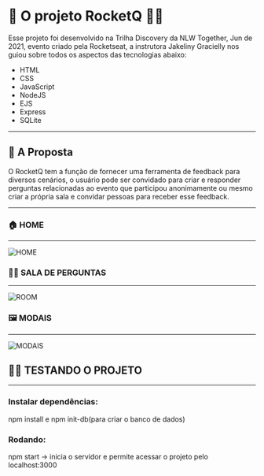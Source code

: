 # :rocket: O projeto RocketQ :man_astronaut:

Esse projeto foi desenvolvido na Trilha Discovery da NLW Together, Jun de 2021, evento criado pela Rocketseat, a instrutora Jakeliny Gracielly nos guiou sobre todos os aspectos das tecnologias abaixo:

- HTML
- CSS
- JavaScript
- NodeJS
- EJS
- Express
- SQLite

<hr>

## :open_book: A Proposta

O RocketQ tem a função de fornecer uma ferramenta de feedback para diversos cenários, o usuário pode ser convidado para criar e responder perguntas relacionadas ao evento que participou anonimamente ou mesmo criar a própria sala e convidar pessoas para receber esse feedback.

<hr>


### :house: HOME

<hr>

![HOME](https://i2.paste.pics/CYW6D.png)

### :ok_man: SALA DE PERGUNTAS

<hr>

![ROOM](https://i2.paste.pics/CYW73.png)

### 🖼️ MODAIS

<hr>

![MODAIS](https://i2.paste.pics/CYW8W.png)

## :man_astronaut: TESTANDO O PROJETO

<hr>

### Instalar dependências:

npm install e npm init-db(para criar o banco de dados)

### Rodando:

npm start -> inicia o servidor e permite acessar o projeto pelo localhost:3000
